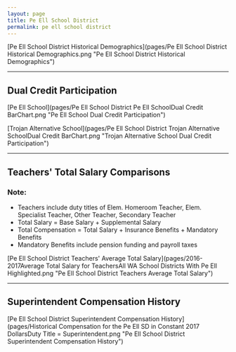 ```yaml
---
layout: page
title: Pe Ell School District
permalink: pe ell school district
---
```



[Pe Ell School District Historical Demographics](pages/Pe Ell School District Historical Demographics.png "Pe Ell School District Historical Demographics")

___

## Dual Credit Participation

[Pe Ell School](pages/Pe Ell School District Pe Ell SchoolDual Credit BarChart.png "Pe Ell School Dual Credit Participation")

[Trojan Alternative School](pages/Pe Ell School District Trojan Alternative SchoolDual Credit BarChart.png "Trojan Alternative School Dual Credit Participation")


___

## Teachers' Total Salary Comparisons
### Note:
- Teachers include duty titles of Elem. Homeroom Teacher, Elem. Specialist Teacher, Other Teacher, Secondary Teacher
- Total Salary = Base Salary + Supplemental Salary
- Total Compensation = Total Salary + Insurance Benefits + Mandatory Benefits
- Mandatory Benefits include pension funding and payroll taxes

[Pe Ell School District Teachers' Average Total Salary](pages/2016-2017Average Total Salary for TeachersAll WA School Districts With Pe Ell Highlighted.png "Pe Ell School District Teachers Average Total Salary")


___

## Superintendent Compensation History

[Pe Ell School District Superintendent Compensation History](pages/Historical Compensation for the Pe Ell SD in Constant 2017 DollarsDuty Title = Superintendent.png "Pe Ell School District Superintendent Compensation History")

